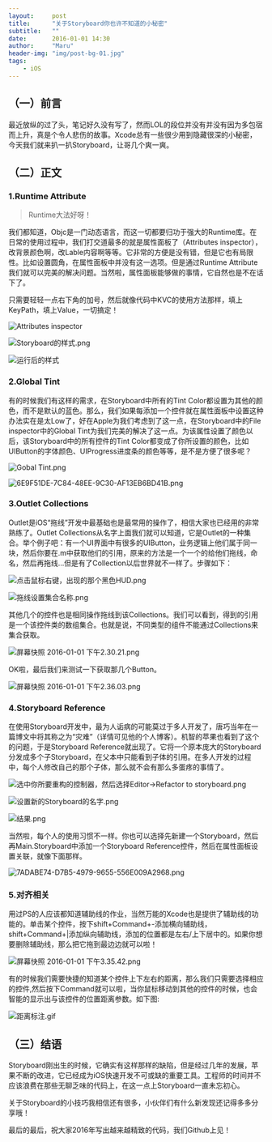 ```yaml
---
layout:     post
title:      "关于Storyboard你也许不知道的小秘密"
subtitle:   ""
date:       2016-01-01 14:30
author:     "Maru"
header-img: "img/post-bg-01.jpg"
tags:
    - iOS
---
```


## （一）前言
  最近放纵的过了头，笔记好久没有写了，然而LOL的段位并没有并没有因为多包宿而上升，真是个令人悲伤的故事。Xcode总有一些很少用到隐藏很深的小秘密，今天我们就来扒一扒Storyboard，让哥几个爽一爽。

## （二）正文

### 1.Runtime Attribute

> Runtime大法好呀！

我们都知道，Objc是一门动态语言，而这一切都要归功于强大的Runtime库。在日常的使用过程中，我们打交道最多的就是属性面板了（Attributes inspector），改背景颜色啊，改Lable内容啊等等。它非常的方便是没有错，但是它也有局限性。比如设置圆角，在属性面板中并没有这一选项。但是通过Runtime Attribute我们就可以完美的解决问题。当然啦，属性面板能够做的事情，它自然也是不在话下了。

只需要轻轻一点右下角的加号，然后就像代码中KVC的使用方法那样，填上KeyPath，填上Value，一切搞定！

![Attributes inspector](http://upload-images.jianshu.io/upload_images/791315-efabc3992cc557d2.png?imageMogr2/auto-orient/strip%7CimageView2/2/w/500)


![Storyboard的样式.png](http://upload-images.jianshu.io/upload_images/791315-d09b47e5c42d2323.png?imageMogr2/auto-orient/strip%7CimageView2/2/w/500)


![运行后的样式](http://upload-images.jianshu.io/upload_images/791315-5f92862ddaa2dcce.png?imageMogr2/auto-orient/strip%7CimageView2/2/w/500)


### 2.Global Tint

有的时候我们有这样的需求，在Storyboard中所有的Tint Color都设置为其他的颜色，而不是默认的蓝色。那么，我们如果每添加一个控件就在属性面板中设置这种办法实在是太Low了，好在Apple为我们考虑到了这一点，在Storyboard中的File inspector中的Global Tint为我们完美的解决了这一点。为该属性设置了颜色以后，该Storyboard中的所有控件的Tint Color都变成了你所设置的颜色，比如UIButton的字体颜色、UIProgress进度条的颜色等等，是不是方便了很多呢？


![Gobal Tint.png](http://upload-images.jianshu.io/upload_images/791315-82ec5d03f344447b.png?imageMogr2/auto-orient/strip%7CimageView2/2/w/1240)


![6E9F51DE-7C84-48EE-9C30-AF13EB6BD41B.png](http://upload-images.jianshu.io/upload_images/791315-37c7cb034ba1f4ef.png?imageMogr2/auto-orient/strip%7CimageView2/2/w/1000)

### 3.Outlet Collections

Outlet是iOS“拖线”开发中最基础也是最常用的操作了，相信大家也已经用的非常熟练了。Outlet Collections从名字上面我们就可以知道，它是Outlet的一种集合。举个例子吧：有一个UI界面中有很多的UIButton，业务逻辑上他们属于同一块，然后你要在.m中获取他们的引用，原来的方法是一个一个的给他们拖线，命名，然后再拖线...但是有了Collection以后世界就不一样了。步骤如下：


![点击鼠标右键，出现的那个黑色HUD.png](http://upload-images.jianshu.io/upload_images/791315-2ce134ad1b3e8f39.png?imageMogr2/auto-orient/strip%7CimageView2/2/w/1240)


![拖线设置集合名称.png](http://upload-images.jianshu.io/upload_images/791315-21aac11abe471bd6.png?imageMogr2/auto-orient/strip%7CimageView2/2/w/1240)

其他几个的控件也是相同操作拖线到该Collections。我们可以看到，得到的引用是一个该控件类的数组集合。也就是说，不同类型的组件不能通过Collections来集合获取。


![屏幕快照 2016-01-01 下午2.30.21.png](http://upload-images.jianshu.io/upload_images/791315-70218e3097741cba.png?imageMogr2/auto-orient/strip%7CimageView2/2/w/1240)

OK啦，最后我们来测试一下获取那几个Button。


![屏幕快照 2016-01-01 下午2.36.03.png](http://upload-images.jianshu.io/upload_images/791315-d3ac889b40242462.png?imageMogr2/auto-orient/strip%7CimageView2/2/w/1240)


### 4.Storyboard Reference

在使用Storyboard开发中，最为人诟病的可能莫过于多人开发了，唐巧当年在一篇博文中将其称之为“灾难”（详情可见他的个人博客）。机智的苹果也看到了这个的问题，于是Storyboard Reference就出现了。它将一个原本庞大的Storyboard分发成多个子Storyboard，在父本中只能看到子体的引用。在多人开发的过程中，每个人修改自己的那个子体，那么就不会有那么多蛋疼的事情了。


![选中你所要重构的控制器，然后选择Editor->Refactor to storyboard.png](http://upload-images.jianshu.io/upload_images/791315-65e0dc83e3c00698.png?imageMogr2/auto-orient/strip%7CimageView2/2/w/1240)


![设置新的Storyboard的名字.png](http://upload-images.jianshu.io/upload_images/791315-9710c02fdcaf0701.png?imageMogr2/auto-orient/strip%7CimageView2/2/w/1240)


![结果.png](http://upload-images.jianshu.io/upload_images/791315-b8150bc4ee2fb66d.png?imageMogr2/auto-orient/strip%7CimageView2/2/w/1240)

当然啦，每个人的使用习惯不一样。你也可以选择先新建一个Storyboard，然后再Main.Storyboard中添加一个Storyboard Reference控件，然后在属性面板设置关联，就像下面那样。


![7ADABE74-D7B5-4979-9655-556E009A2968.png](http://upload-images.jianshu.io/upload_images/791315-981c17c8c37c2a8c.png?imageMogr2/auto-orient/strip%7CimageView2/2/w/1240)

### 5.对齐相关

用过PS的人应该都知道辅助线的作业，当然万能的Xcode也是提供了辅助线的功能的。单击某个控件，按下shift+Command+-添加横向辅助线，shift+Command+|添加纵向辅助线，添加的位置都是左右/上下居中的。如果你想要删除辅助线，那么把它拖到最边边就可以啦！


![屏幕快照 2016-01-01 下午3.35.42.png](http://upload-images.jianshu.io/upload_images/791315-3d6f2103465f90ae.png?imageMogr2/auto-orient/strip%7CimageView2/2/w/1240)

有的时候我们需要快捷的知道某个控件上下左右的距离，那么我们只需要选择相应的控件,然后按下Command就可以啦，当你鼠标移动到其他的控件的时候，也会智能的显示出与该控件的位置距离参数。如下图:


![距离标注.gif](http://upload-images.jianshu.io/upload_images/791315-0a2ae753746725d1.gif?imageMogr2/auto-orient/strip)



## （三）结语

Storyboard刚出生的时候，它确实有这样那样的缺陷，但是经过几年的发展，苹果不断的改进，它已经成为iOS快速开发不可或缺的重要工具。工程师的时间并不应该浪费在那些无聊乏味的代码上，在这一点上Storyboard一直未忘初心。

关于Storyboard的小技巧我相信还有很多，小伙伴们有什么新发现还记得多多分享哦！

最后的最后，祝大家2016年写出越来越精致的代码，我们Github上见！